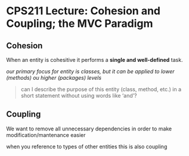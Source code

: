 # CPS211 Lecture: Cohesion and Coupling; the MVC Paradigm

## Cohesion
When an entity is cohesitive it performs a **single and well-defined** task.

*our primary focus for entity is classes, but it can be applied to lower (methods) ou higher (packages) levels* 

> can I describe the purpose of this entity (class, method, etc.) in a short statement without using words like ‘and’?

## Coupling
We want to remove all unnecessary dependencies in order to make modification/mantenance easier

when you reference to types of other entities this is also coupling 

